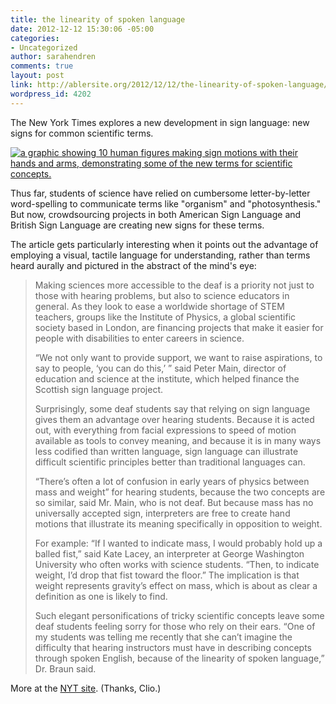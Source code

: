 ```yaml
---
title: the linearity of spoken language
date: 2012-12-12 15:30:06 -05:00
categories:
- Uncategorized
author: sarahendren
comments: true
layout: post
link: http://ablersite.org/2012/12/12/the-linearity-of-spoken-language/
wordpress_id: 4202
---
```


The New York Times explores a new development in sign language: new signs for common scientific terms.

[![a graphic showing 10 human figures making sign motions with their hands and arms, demonstrating some of the new terms for scientific concepts.](http://ablersite.files.wordpress.com/2012/12/1204-web-deaf.jpg)](http://ablersite.org/2012/12/12/the-linearity-of-spoken-language/1204-web-deaf/#main)

Thus far, students of science have relied on cumbersome letter-by-letter word-spelling to communicate terms like "organism" and "photosynthesis." But now, crowdsourcing projects in both American Sign Language and British Sign Language are creating new signs for these terms.

The article gets particularly interesting when it points out the advantage of employing a visual, tactile language for understanding, rather than terms heard aurally and pictured in the abstract of the mind's eye:


<blockquote>Making sciences more accessible to the deaf is a priority not just to those with hearing problems, but also to science educators in general. As they look to ease a worldwide shortage of STEM teachers, groups like the Institute of Physics, a global scientific society based in London, are financing projects that make it easier for people with disabilities to enter careers in science.

“We not only want to provide support, we want to raise aspirations, to say to people, ‘you can do this,’ ” said Peter Main, director of education and science at the institute, which helped finance the Scottish sign language project.

Surprisingly, some deaf students say that relying on sign language gives them an advantage over hearing students. Because it is acted out, with everything from facial expressions to speed of motion available as tools to convey meaning, and because it is in many ways less codified than written language, sign language can illustrate difficult scientific principles better than traditional languages can.

“There’s often a lot of confusion in early years of physics between mass and weight” for hearing students, because the two concepts are so similar, said Mr. Main, who is not deaf. But because mass has no universally accepted sign, interpreters are free to create hand motions that illustrate its meaning specifically in opposition to weight.

For example: “If I wanted to indicate mass, I would probably hold up a balled fist,” said Kate Lacey, an interpreter at George Washington University who often works with science students. “Then, to indicate weight, I’d drop that fist toward the floor.” The implication is that weight represents gravity’s effect on mass, which is about as clear a definition as one is likely to find.

Such elegant personifications of tricky scientific concepts leave some deaf students feeling sorry for those who rely on their ears. “One of my students was telling me recently that she can’t imagine the difficulty that hearing instructors must have in describing concepts through spoken English, because of the linearity of spoken language,” Dr. Braun said.</blockquote>


More at the [NYT site](http://www.nytimes.com/2012/12/04/science/sign-language-researchers-broaden-science-lexicon.html?pagewanted=1&_r=1&hp&adxnnlx=1355343233-SxIlOSHbDOJCM8VPk75NTg). (Thanks, Clio.)
